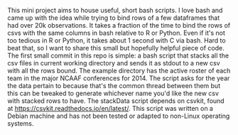 This mini project aims to house useful, short bash scripts. I love bash and came up with the idea while trying to bind rows of a few dataframes that had over 20k observations. It takes a fraction of the time to bind the rows of csvs with the same columns in bash relative to R or Python. Even if it's not too tedious in R or Python, it takes about 1 second with C via bash. Hard to beat that, so I want to share this small but hopefully helpful piece of code.
The first small commit in this repo is simple: a bash script that stacks all the csv files in current working directory and sends it as stdout to a new csv with all the rows bound. The example directory has the active roster of each team in the major NCAAF conferences for 2014. The script asks for the year the data pertain to because that's the common thread between them but this can be tweaked to generate whichever name you'd like the new csv with stacked rows to have. 
The stackData script depends on csvkit, found at https://csvkit.readthedocs.io/en/latest/. 
This script was written on a Debian machine and has not been tested or adapted to non-Linux operating systems. 
